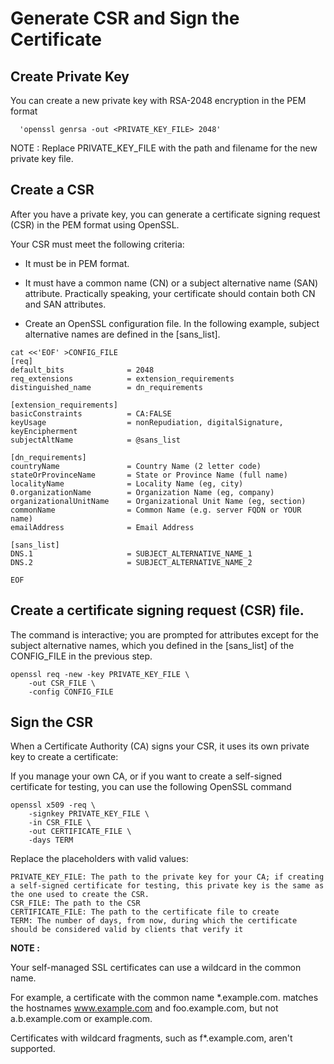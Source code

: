 # Generate CSR and Sign the Certificate

## Create Private Key 
  You can create a new private key with RSA-2048 encryption in the PEM format 
  
      'openssl genrsa -out <PRIVATE_KEY_FILE> 2048'
      
   NOTE : Replace PRIVATE_KEY_FILE with the path and filename for the new private key file.

## Create a CSR

After you have a private key, you can generate a certificate signing request (CSR) in the PEM format using OpenSSL. 

Your CSR must meet the following criteria:
* It must be in PEM format.
* It must have a common name (CN) or a subject alternative name (SAN) attribute. Practically speaking, your certificate should contain both CN and SAN attributes.

* Create an OpenSSL configuration file. In the following example, subject alternative names are defined in the [sans_list].

```
cat <<'EOF' >CONFIG_FILE
[req]
default_bits              = 2048
req_extensions            = extension_requirements
distinguished_name        = dn_requirements

[extension_requirements]
basicConstraints          = CA:FALSE
keyUsage                  = nonRepudiation, digitalSignature, keyEncipherment
subjectAltName            = @sans_list

[dn_requirements]
countryName               = Country Name (2 letter code)
stateOrProvinceName       = State or Province Name (full name)
localityName              = Locality Name (eg, city)
0.organizationName        = Organization Name (eg, company)
organizationalUnitName    = Organizational Unit Name (eg, section)
commonName                = Common Name (e.g. server FQDN or YOUR name)
emailAddress              = Email Address

[sans_list]
DNS.1                     = SUBJECT_ALTERNATIVE_NAME_1
DNS.2                     = SUBJECT_ALTERNATIVE_NAME_2

EOF
```

## Create a certificate signing request (CSR) file. 

The command is interactive; you are prompted for attributes except for the subject alternative names, which you defined in the [sans_list] of the CONFIG_FILE in the previous step.

```
openssl req -new -key PRIVATE_KEY_FILE \
    -out CSR_FILE \
    -config CONFIG_FILE
```

## Sign the CSR

When a Certificate Authority (CA) signs your CSR, it uses its own private key to create a certificate:

If you manage your own CA, or if you want to create a self-signed certificate for testing, you can use the following OpenSSL command

```
openssl x509 -req \
    -signkey PRIVATE_KEY_FILE \
    -in CSR_FILE \
    -out CERTIFICATE_FILE \
    -days TERM
 ```

Replace the placeholders with valid values:

    PRIVATE_KEY_FILE: The path to the private key for your CA; if creating a self-signed certificate for testing, this private key is the same as the one used to create the CSR.
    CSR_FILE: The path to the CSR
    CERTIFICATE_FILE: The path to the certificate file to create
    TERM: The number of days, from now, during which the certificate should be considered valid by clients that verify it


**NOTE :**

Your self-managed SSL certificates can use a wildcard in the common name. 

For example, a certificate with the common name *.example.com. matches the hostnames www.example.com and foo.example.com, but not a.b.example.com or example.com. 

Certificates with wildcard fragments, such as f*.example.com, aren't supported.
